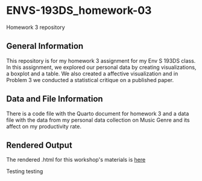 # ENVS-193DS_homework-03
Homework 3 repository 

## General Information

This repository is for my homework 3 assignment for my Env S 193DS class. In this assignment, we explored our personal data by creating visualizations, a boxplot and a table. We also created a affective visualization and in Problem 3 we conducted a statistical critique on a published paper.

## Data and File Information

There is a code file with the Quarto document for homework 3 and a data file with the data from my personal data collection on Music Genre and its affect on my productivity rate.

## Rendered Output

The rendered .html for this workshop's materials is [here](https://lperusa7.github.io/ENVS-193DS_homework-03/code/ENVS-193DS_homework-03.html)

Testing testing